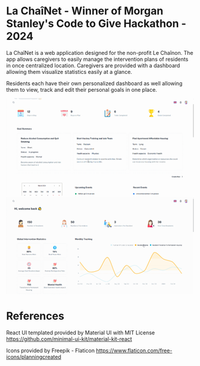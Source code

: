 # La ChaîNet - Winner of Morgan Stanley's Code to Give Hackathon - 2024
La ChaîNet is a web application designed for the non-profit Le Chaînon. The app allows caregivers to easily manage the intervention plans of residents in once centralized location. Caregivers are provided with a dashboard allowing them visualize statistics easily at a glance.

Residents each have their own personalized dashboard as well allowing them to view, track and edit their personal goals in one place.

![](https://github.com/Toledo777/LeChainon/blob/main/resident_dashboard.gif)
![](https://github.com/Toledo777/LeChainon/blob/main/caretaker_dashboard.gif)

# References

React UI templated provided by Material UI with MIT License
https://github.com/minimal-ui-kit/material-kit-react

Icons provided by Freepik - Flaticon
https://www.flaticon.com/free-icons/planningcreated 
